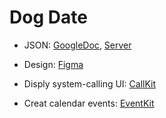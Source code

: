 
# Dog Date

- JSON: [GoogleDoc](https://docs.google.com/document/d/1st1KTA9gfx3LHRH7LxcpDsXh8kj-AfARb6zYXLUkhk8/edit), [Server](https://dogdate-api.herokuapp.com/) 
- Design: [Figma](https://www.figma.com/file/Zvg5orZacHIAAm0L2X8SofPv/Dog-Date?node-id=0%3A1)

- Disply system-calling UI: [CallKit](https://developer.apple.com/documentation/callkit)
- Creat calendar events: [EventKit](https://developer.apple.com/documentation/eventkit)



